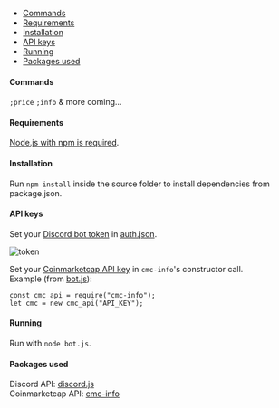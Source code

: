 - [Commands](#commands)
- [Requirements](#requirements)
- [Installation](#installation)
- [API keys](#api-keys)
- [Running](#running)
- [Packages used](#packages-used)
  
#### Commands

`;price` `;info` & more coming...

#### Requirements

[Node.js with npm is required](https://nodejs.org/en/download/package-manager/).

#### Installation

Run `npm install` inside the source folder to install dependencies from package.json. <br>

#### API keys

Set your [Discord bot token](https://discordapp.com/developers/applications/) in [auth.json](auth.json). <br>

![token](https://i.imgur.com/QKQR5fm.png)

Set your [Coinmarketcap API key](https://coinmarketcap.com/api/) in `cmc-info`'s constructor call. <br>
Example (from [bot.js](bot.js)):
```
const cmc_api = require("cmc-info");
let cmc = new cmc_api("API_KEY");
```

#### Running

Run with `node bot.js`. <br>

#### Packages used
Discord API: [discord.js](https://github.com/discordjs/discord.js)<br>
Coinmarketcap API: [cmc-info](https://github.com/n3onis/cmc-info)
